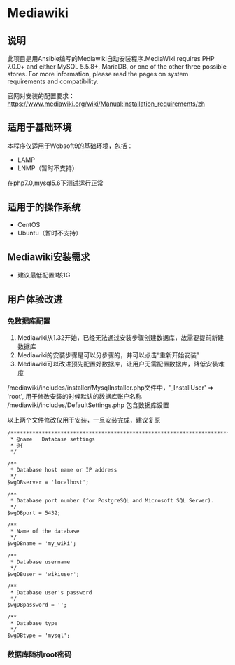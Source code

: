 # Mediawiki

## 说明
此项目是用Ansible编写的Mediawiki自动安装程序.MediaWiki requires PHP 7.0.0+ and either MySQL 5.5.8+, MariaDB, or one of the other three possible stores. For more information, please read the pages on system requirements and compatibility.

官网对安装的配置要求：https://www.mediawiki.org/wiki/Manual:Installation_requirements/zh


## 适用于基础环境

本程序仅适用于Websoft9的基础环境，包括：

* LAMP
* LNMP（暂时不支持）

在php7.0,mysql5.6下测试运行正常

## 适用于的操作系统

* CentOS
* Ubuntu（暂时不支持）

## Mediawiki安装需求

* 建议最低配置1核1G

## 用户体验改进

### 免数据库配置

1. Mediawiki从1.32开始，已经无法通过安装步骤创建数据库，故需要提前新建数据库
2. Mediawiki的安装步骤是可以分步骤的，并可以点击“重新开始安装”
3. Mediawiki可以改进预先配置好数据库，让用户无需配置数据库，降低安装难度


/mediawiki/includes/installer/MysqlInstaller.php文件中，'_InstallUser' => 'root', 用于修改安装的时候默认的数据库账户名称
/mediawiki/includes/DefaultSettings.php 包含数据库设置

以上两个文件修改仅用于安装，一旦安装完成，建议复原


```
/************************************************************************//**
 * @name   Database settings
 * @{
 */

/**
 * Database host name or IP address
 */
$wgDBserver = 'localhost';

/**
 * Database port number (for PostgreSQL and Microsoft SQL Server).
 */
$wgDBport = 5432;

/**
 * Name of the database
 */
$wgDBname = 'my_wiki';

/**
 * Database username
 */
$wgDBuser = 'wikiuser';

/**
 * Database user's password
 */
$wgDBpassword = '';

/**
 * Database type
 */
$wgDBtype = 'mysql';
```
### 数据库随机root密码
